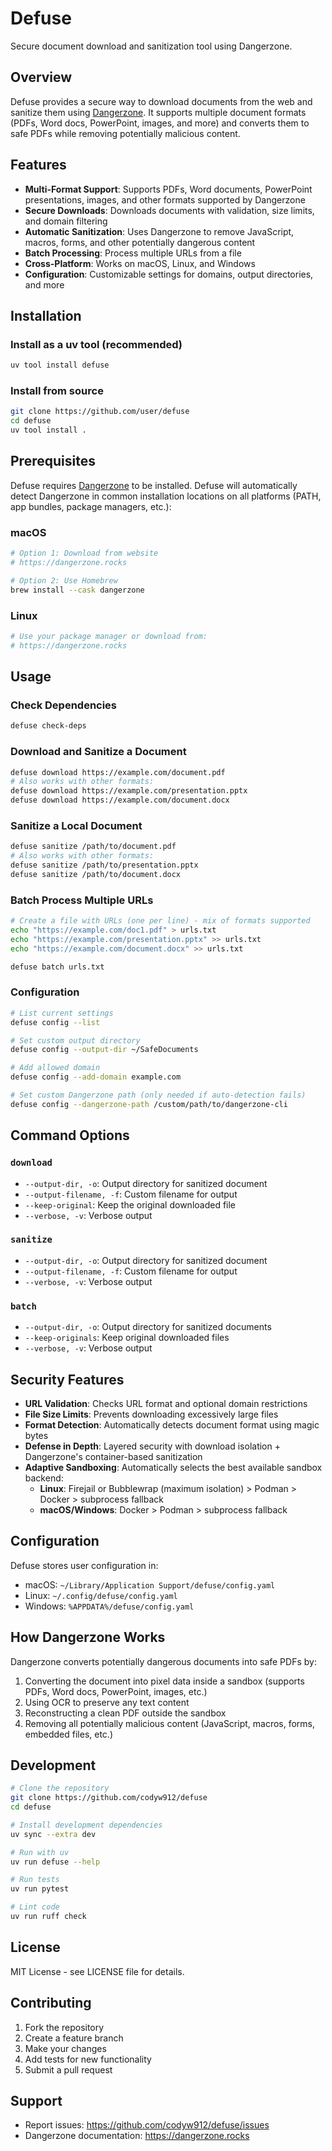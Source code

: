 # Defuse

Secure document download and sanitization tool using Dangerzone.

## Overview

Defuse provides a secure way to download documents from the web and sanitize them using [Dangerzone](https://dangerzone.rocks). It supports multiple document formats (PDFs, Word docs, PowerPoint, images, and more) and converts them to safe PDFs while removing potentially malicious content.

## Features

- **Multi-Format Support**: Supports PDFs, Word documents, PowerPoint presentations, images, and other formats supported by Dangerzone
- **Secure Downloads**: Downloads documents with validation, size limits, and domain filtering
- **Automatic Sanitization**: Uses Dangerzone to remove JavaScript, macros, forms, and other potentially dangerous content
- **Batch Processing**: Process multiple URLs from a file
- **Cross-Platform**: Works on macOS, Linux, and Windows
- **Configuration**: Customizable settings for domains, output directories, and more

## Installation

### Install as a uv tool (recommended)

```bash
uv tool install defuse
```

### Install from source

```bash
git clone https://github.com/user/defuse
cd defuse
uv tool install .
```

## Prerequisites

Defuse requires [Dangerzone](https://dangerzone.rocks) to be installed. Defuse will automatically detect Dangerzone in common installation locations on all platforms (PATH, app bundles, package managers, etc.):

### macOS

```bash
# Option 1: Download from website
# https://dangerzone.rocks

# Option 2: Use Homebrew
brew install --cask dangerzone
```

### Linux

```bash
# Use your package manager or download from:
# https://dangerzone.rocks
```

## Usage

### Check Dependencies

```bash
defuse check-deps
```

### Download and Sanitize a Document

```bash
defuse download https://example.com/document.pdf
# Also works with other formats:
defuse download https://example.com/presentation.pptx
defuse download https://example.com/document.docx
```

### Sanitize a Local Document

```bash
defuse sanitize /path/to/document.pdf
# Also works with other formats:
defuse sanitize /path/to/presentation.pptx
defuse sanitize /path/to/document.docx
```

### Batch Process Multiple URLs

```bash
# Create a file with URLs (one per line) - mix of formats supported
echo "https://example.com/doc1.pdf" > urls.txt
echo "https://example.com/presentation.pptx" >> urls.txt
echo "https://example.com/document.docx" >> urls.txt

defuse batch urls.txt
```

### Configuration

```bash
# List current settings
defuse config --list

# Set custom output directory
defuse config --output-dir ~/SafeDocuments

# Add allowed domain
defuse config --add-domain example.com

# Set custom Dangerzone path (only needed if auto-detection fails)
defuse config --dangerzone-path /custom/path/to/dangerzone-cli
```

## Command Options

### `download`

- `--output-dir, -o`: Output directory for sanitized document
- `--output-filename, -f`: Custom filename for output
- `--keep-original`: Keep the original downloaded file
- `--verbose, -v`: Verbose output

### `sanitize`

- `--output-dir, -o`: Output directory for sanitized document
- `--output-filename, -f`: Custom filename for output
- `--verbose, -v`: Verbose output

### `batch`

- `--output-dir, -o`: Output directory for sanitized documents
- `--keep-originals`: Keep original downloaded files
- `--verbose, -v`: Verbose output

## Security Features

- **URL Validation**: Checks URL format and optional domain restrictions
- **File Size Limits**: Prevents downloading excessively large files
- **Format Detection**: Automatically detects document format using magic bytes
- **Defense in Depth**: Layered security with download isolation + Dangerzone's container-based sanitization
- **Adaptive Sandboxing**: Automatically selects the best available sandbox backend:
  - **Linux**: Firejail or Bubblewrap (maximum isolation) > Podman > Docker > subprocess fallback
  - **macOS/Windows**: Docker > Podman > subprocess fallback

## Configuration

Defuse stores user configuration in:

- macOS: `~/Library/Application Support/defuse/config.yaml`
- Linux: `~/.config/defuse/config.yaml`
- Windows: `%APPDATA%/defuse/config.yaml`

## How Dangerzone Works

Dangerzone converts potentially dangerous documents into safe PDFs by:

1. Converting the document into pixel data inside a sandbox (supports PDFs, Word docs, PowerPoint, images, etc.)
2. Using OCR to preserve any text content
3. Reconstructing a clean PDF outside the sandbox
4. Removing all potentially malicious content (JavaScript, macros, forms, embedded files, etc.)

## Development

```bash
# Clone the repository
git clone https://github.com/codyw912/defuse
cd defuse

# Install development dependencies
uv sync --extra dev

# Run with uv
uv run defuse --help

# Run tests
uv run pytest

# Lint code
uv run ruff check
```

## License

MIT License - see LICENSE file for details.

## Contributing

1. Fork the repository
2. Create a feature branch
3. Make your changes
4. Add tests for new functionality
5. Submit a pull request

## Support

- Report issues: <https://github.com/codyw912/defuse/issues>
- Dangerzone documentation: <https://dangerzone.rocks>

